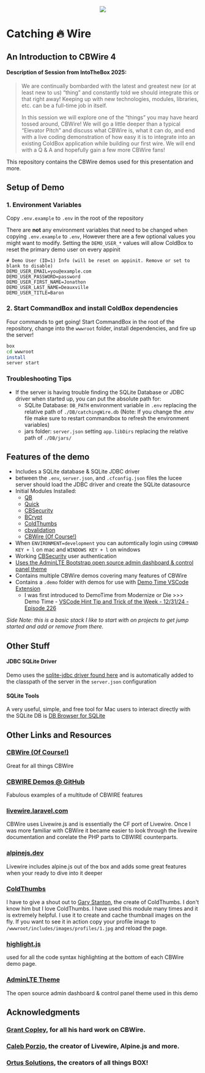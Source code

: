 <p align="center">
	<img src="https://raw.githubusercontent.com/coldbox-modules/cbwire/development/logo.png">
</p>

# Catching 🔥 Wire

## An Introduction to CBWire 4

#### Description of Session from IntoTheBox 2025:

> We are continually bombarded with the latest and greatest new (or at least new to us) “thing” and constantly told we should integrate this or that right away! Keeping up with new technologies, modules, libraries, etc. can be a full-time job in itself.
> 
> In this session we will explore one of the “things” you may have heard tossed around, CBWire! We will go a little deeper than a typical “Elevator Pitch” and discuss what CBWire is, what it can do, and end with a live coding demonstration of how easy it is to integrate into an existing ColdBox application while building our first wire. We will end with a Q & A and hopefully gain a few more CBWire fans!

This repository contains the CBWire demos used for this presentation and more.

## Setup of Demo

### 1. Environment Variables

Copy `.env.example` to `.env` in the root of the repository

There are **not** any environment variables that need to be changed when copying `.env.example` to `.env`, However there are a few optional values you might want to modify. Setting the `DEMO_USER_*` values will allow ColdBox to reset the primary demo user on every appinit

```
# Demo User (ID=1) Info (will be reset on appinit. Remove or set to blank to disable)
DEMO_USER_EMAIL=you@example.com
DEMO_USER_PASSWORD=password
DEMO_USER_FIRST_NAME=Jonathon 
DEMO_USER_LAST_NAME=Deauxville
DEMO_USER_TITLE=Baron
```

### 2. Start CommandBox and install ColdBox dependencies

Four commands to get going! Start CommandBox in the root of the repository, change into the `wwwroot` folder, install dependencies, and fire up the server!

```bash
box
cd wwwroot
install
server start
```

### Troubleshooting Tips

- If the server is having trouble finding the SQLite Database or JDBC driver when started up, you can put the absolute path for:
  -  SQLite Database: `DB_PATH` environment variable in `.env` replacing the relative path of `./DB/catchingWire.db` (Note: If you change the .env file make sure to restart commandbox to refresh the environment variables)
  -  jars folder: `server.json` setting `app.libDirs` replacing the relative path of `./DB/jars/`

## Features of the demo
- Includes a SQLite database &  SQLite JDBC driver
- between the `.env`, `server.json`, and `.cfconfig.json` files the lucee server should load the JDBC driver and create the SQLite datasource
- Initial Modules Installed:
  - [QB](https://qb.ortusbooks.com/)
  - [Quick](https://quick.ortusbooks.com/)
  - [CBSecurity](https://coldbox-security.ortusbooks.com/)
  - [BCrypt](https://forgebox.io/view/BCrypt)
  - [ColdThumbs](https://forgebox.io/view/ColdThumbs)
  - [cbvalidation](https://coldbox-validation.ortusbooks.com/)
  - [CBWire (Of Course!)](https://cbwire.ortusbooks.com/)
- When `ENVIRONMENT=development` you can automtically login using `COMMAND KEY + l` on mac and `WINDOWS KEY + l` on windows
- Working [CBSecurity](https://coldbox-security.ortusbooks.com/) user authentication
- [Uses the AdminLTE Bootstrap open source admin dashboard & control panel theme](https://adminlte.io/)
- Contains multiple CBWire demos covering many features of CBWire
- Contains a `.demo` folder with demos for use with [Demo Time VSCode Extension](https://demotime.elio.dev/)
  - I was first introduced to DemoTime from Modernize or Die >>> Demo Time - [VSCode Hint Tip and Trick of the Week - 12/31/24 - Episode 226](https://www.youtube.com/watch?v=urY943uk4_k)

*Side Note: this is a basic stack I like to start with on projects to get jump started and add or remove from there.*

## Other Stuff

#### JDBC SQLite Driver

Demo uses the [sqlite-jdbc driver found here](https://github.com/xerial/sqlite-jdbc) and is automatically added to the classpath of the server in the `server.json` configuration

#### SQLite Tools

A very useful, simple, and free tool for Mac users to interact directly with the SQLite DB is [DB Browser for SQLite](https://sqlitebrowser.org/)

## Other Links and Resources

### [CBWire (Of Course!)](https://cbwire.ortusbooks.com/)

Great for all things CBWire

### [CBWIRE Demos @ GitHub](https://github.com/grantcopley/cbwire-examples)

Fabulous examples of a multitude of CBWIRE features

### [livewire.laravel.com](https://livewire.laravel.com/)

CBWire uses Livewire.js and is essentially the CF port of Livewire. Once I was more familiar with CBWire it became easier to look through the livewire documentation and corelate the PHP parts to CBWIRE counterparts.

### [alpinejs.dev](https://alpinejs.dev/)

Livewire includes alpine.js out of the box and adds some great features when your ready to dive into it deeper

### [ColdThumbs](https://forgebox.io/view/ColdThumbs)

I have to give a shout out to <a href="https://github.com/GaryStanton" target="_blank">Gary Stanton</a>, the create of ColdThumbs. I don't know him but I love ColdThumbs. I have used this module many times and it is extremely helpful. I use it to create and cache thumbnail images on the fly. If you want to see it in action copy your profile image to `/wwwroot/includes/images/profiles/1.jpg` and reload the page.

### [highlight.js](https://highlightjs.org/) 

used for all the code syntax highlighting at the bottom of each CBWire demo page.

### [AdminLTE Theme](https://adminlte.io/) 

The open source admin dashboard & control panel theme used in this demo

## Acknowledgments

### [Grant Copley](https://github.com/grantcopley), for all his hard work on CBWire.

### [Caleb Porzio](https://github.com/calebporzio), the creator of Livewire, Alpine.js and more.

### [Ortus Solutions](https://github.com/Ortus-Solutions), the creators of all things BOX!


